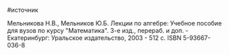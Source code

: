 #источник 

Мельникова Н.В., Мельников Ю.Б. Лекции по алгебре: Учебное пособие для вузов по курсу "Математика". 3-е изд., перераб. и доп. - Екатеринбург: Уральское издательство, 2003 - 512 с.
ISBN 5-93667-036-8
